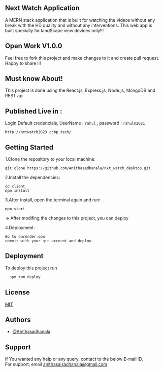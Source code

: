 
## Next Watch Application

A MERN stack application that is built for watching the videos without any break with the HD quality and without any interventions. This web app is built specially for landScape view devices only!!!

## Open Work V1.0.0

Feel free to fork this project and make changes to it and create pull request. Happy to share !!!


## Must know About!

This project is done using the React.js, Express.js, Node.js, MongoDB and REST api. 

## Published Live in :
Login Default credencials, UserName : `rahul` , password : `rahul@2021`

```chrome
http://nxtwatch2023.ccbp.tech/
```


## Getting Started

1.Clone the repository to your local machine:

```git
git clone https://github.com/Anithasadhanala/nxt_watch_desktop.git

```


2.Install the dependencies:

```git
cd client
npm install
```

3.After install, open the terminal again and run:

```git
npm start
```

-> After modifing the changes to this project, you can deploy

4.Deployment:

```chrome
Go to onrender.com
commit with your git account and deploy.
```

## Deployment

To deploy this project run

```bash
  npm run deploy
```












## License

[MIT](https://choosealicense.com/licenses/mit/)





## Authors

- [@Anithasadhanala](https://github.com/Anithasadhanala)






## Support
If You wanted any help or any query, contact to the below E-mail ID.  
For support, email anithasaisadhanala@gmail.com 


